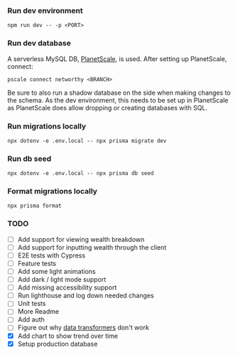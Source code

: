 ### Run dev environment
`npm run dev -- -p <PORT>`

### Run dev database
A serverless MySQL DB, [PlanetScale](https://planetscale.com/), is used. After setting up PlanetScale, connect:

`pscale connect networthy <BRANCH>`

Be sure to also run a shadow database on the side when making changes to the schema. As the dev environment, this needs to be set up in PlanetScale as PlanetScale does allow dropping or creating databases with SQL.

### Run migrations locally
`npx dotenv -e .env.local -- npx prisma migrate dev`

### Run db seed
`npx dotenv -e .env.local -- npx prisma db seed`

### Format migrations locally
`npx prisma format`

### TODO
- [ ] Add support for viewing wealth breakdown
- [ ] Add support for inputting wealth through the client
- [ ] E2E tests with Cypress
- [ ] Feature tests
- [ ] Add some light animations
- [ ] Add dark / light mode support
- [ ] Add missing accessibility support 
- [ ] Run lighthouse and log down needed changes
- [ ] Unit tests
- [ ] More Readme
- [ ] Add auth
- [ ] Figure out why [data transformers](https://trpc.io/docs/data-transformers) don't work
- [x] Add chart to show trend over time
- [x] Setup production database
